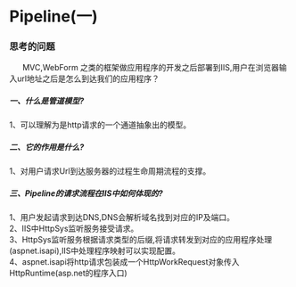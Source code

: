 # Pipeline(一)

### 思考的问题
&nbsp;&nbsp;&nbsp;&nbsp;&nbsp;&nbsp;MVC,WebForm 之类的框架做应用程序的开发之后部署到IIS,用户在浏览器输入url地址之后是怎么到达我们的应用程序？

##### 一、什么是管道模型?
 1、可以理解为是http请求的一个通道抽象出的模型。

##### 二、它的作用是什么?
1、对用户请求Url到达服务器的过程生命周期流程的支撑。

##### 三、Pipeline的请求流程在IIS中如何体现的?
1、用户发起请求到达DNS,DNS会解析域名找到对应的IP及端口。</br>
2、IIS中HttpSys监听服务接受请求。</br>
3、HttpSys监听服务根据请求类型的后缀,将请求转发到对应的应用程序处理(aspnet.isapi),IIS中处理程序映射可以实现配置。</br>
4、aspnet.isapi将http请求包装成一个HttpWorkRequest对象传入HttpRuntime(asp.net的程序入口)</br>

